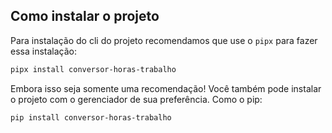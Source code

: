 ## Como instalar o projeto

Para instalação do cli do projeto recomendamos que use o `pipx` para fazer essa instalação:

```bash
pipx install conversor-horas-trabalho
```

Embora isso seja somente uma recomendação! Você também pode instalar o projeto com o gerenciador de sua preferência. Como o pip:

```bash
pip install conversor-horas-trabalho
```